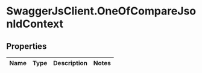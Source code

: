 # SwaggerJsClient.OneOfCompareJsonldContext

## Properties

| Name | Type | Description | Notes |
| ---- | ---- | ----------- | ----- |
